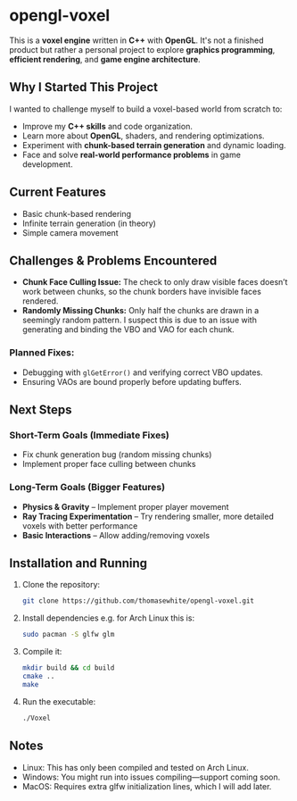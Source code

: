 # opengl-voxel

This is a **voxel engine** written in **C++** with **OpenGL**. It's not a finished product but rather a personal project to explore **graphics programming**, **efficient rendering**, and **game engine architecture**.

## Why I Started This Project
I wanted to challenge myself to build a voxel-based world from scratch to:
- Improve my **C++ skills** and code organization.
- Learn more about **OpenGL**, shaders, and rendering optimizations.
- Experiment with **chunk-based terrain generation** and dynamic loading.
- Face and solve **real-world performance problems** in game development.

## Current Features
- Basic chunk-based rendering  
- Infinite terrain generation (in theory)  
- Simple camera movement

## Challenges & Problems Encountered
- **Chunk Face Culling Issue:** The check to only draw visible faces doesn’t work between chunks, so the chunk borders have invisible faces rendered.
- **Randomly Missing Chunks:** Only half the chunks are drawn in a seemingly random pattern. I suspect this is due to an issue with generating and binding the VBO and VAO for each chunk.
  
### **Planned Fixes:**
- Debugging with `glGetError()` and verifying correct VBO updates.
- Ensuring VAOs are bound properly before updating buffers.

## Next Steps
### **Short-Term Goals** (Immediate Fixes)
- Fix chunk generation bug (random missing chunks)  
- Implement proper face culling between chunks  

### **Long-Term Goals** (Bigger Features)
- **Physics & Gravity** – Implement proper player movement  
- **Ray Tracing Experimentation** – Try rendering smaller, more detailed voxels with better performance  
- **Basic Interactions** – Allow adding/removing voxels  

## Installation and Running
1. Clone the repository:

   ```sh
   git clone https://github.com/thomasewhite/opengl-voxel.git
2. Install dependencies e.g. for Arch Linux this is:

    ```sh
    sudo pacman -S glfw glm
3. Compile it:

    ```sh
    mkdir build && cd build
    cmake ..
    make
4. Run the executable:

    ```sh
    ./Voxel

## Notes
- Linux: This has only been compiled and tested on Arch Linux.
- Windows: You might run into issues compiling—support coming soon.
- MacOS: Requires extra glfw initialization lines, which I will add later.